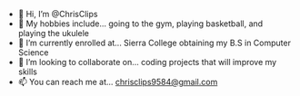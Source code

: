 - 👋 Hi, I’m @ChrisClips
- 👀 My hobbies include... going to the gym, playing basketball, and playing the ukulele 
- 🌱 I’m currently enrolled at... Sierra College obtaining my B.S in Computer Science
- 💞️ I’m looking to collaborate on... coding projects that will improve my skills
- 📫 You can reach me at... chrisclips9584@gmail.com

<!---
ChrisClips/ChrisClips is a ✨ special ✨ repository because its `README.md` (this file) appears on your GitHub profile.
You can click the Preview link to take a look at your changes.
--->
